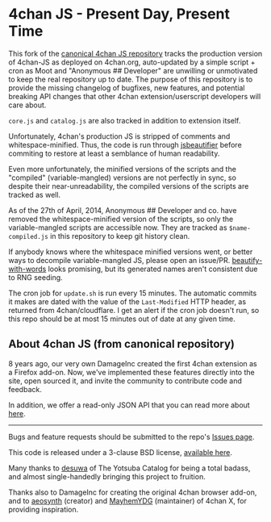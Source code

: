 4chan JS - Present Day, Present Time
====================================

This fork of the [canonical 4chan JS repository][0] tracks the production
version of 4chan-JS as deployed on 4chan.org, auto-updated by a simple script +
cron as Moot and "Anonymous ## Developer" are unwilling or unmotivated to keep
the real repository up to date. The purpose of this repository is to provide
the missing changelog of bugfixes, new features, and potential breaking API
changes that other 4chan extension/userscript developers will care about.

`core.js` and `catalog.js` are also tracked in addition to extension itself.

Unfortunately, 4chan's production JS is stripped of comments and
whitespace-minified. Thus, the code is run through [jsbeautifier][1] before
commiting to restore at least a semblance of human readability.

Even more unfortunately, the minified versions of the scripts and the
"compiled" (variable-mangled) versions are not perfectly in sync, so despite
their near-unreadability, the compiled versions of the scripts are tracked as
well. 

As of the 27th of April, 2014, Anonymous ## Developer and co. have removed
the whitespace-minified version of the scripts, so only the variable-mangled
scripts are accessible now. They are tracked as `$name-compiled.js` in this
repository to keep git history clean.

If anybody knows where the whitespace minified versions went, or better ways to
decompile variable-mangled JS, please open an issue/PR.
[beautify-with-words][2] looks promising, but its generated names aren't
consistent due to RNG seeding.

The cron job for `update.sh` is run every 15 minutes. The automatic commits it
makes are dated with the value of the `Last-Modified` HTTP header, as returned
from 4chan/cloudflare. I get an alert if the cron job doesn't run, so this
repo should be at most 15 minutes out of date at any given time.

[0]: https://github.com/4chan/4chan-JS
[1]: https://github.com/einars/js-beautify
[2]: https://github.com/zertosh/beautify-with-words 

## About 4chan JS (from canonical repository) ##

8 years ago, our very own DamageInc created the first 4chan extension as a Firefox add-on. Now, we've implemented these features directly into the site, open sourced it, and invite the community to contribute code and feedback.

In addition, we offer a read-only JSON API that you can read more about [here](https://github.com/4chan/4chan-API).

<hr>

Bugs and feature requests should be submitted to the repo's [Issues page](https://github.com/4chan/4chan-JS/issues).

This code is released under a 3-clause BSD license, [available here](https://raw.github.com/4chan/4chan-JS/master/LICENSE).

Many thanks to [desuwa](https://github.com/desuwa) of The Yotsuba Catalog for being a total badass, and almost single-handedly bringing this project to fruition.

Thanks also to DamageInc for creating the original 4chan browser add-on, and to [aeosynth](https://github.com/aeosynth) (creator) and [MayhemYDG](https://github.com/MayhemYDG) (maintainer) of 4chan X, for providing inspiration.
